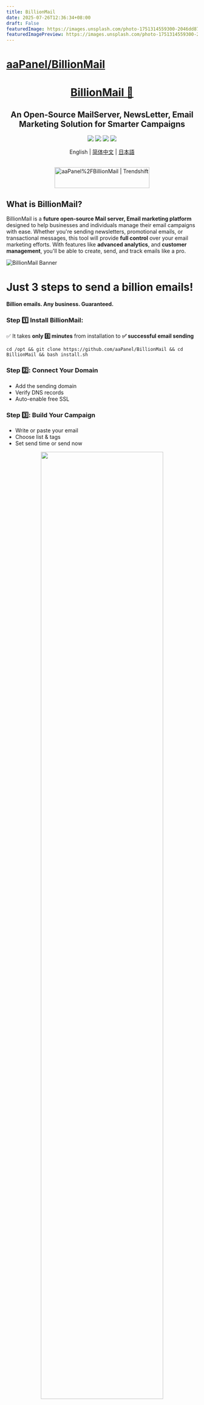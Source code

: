 ```yaml
---
title: BillionMail
date: 2025-07-26T12:36:34+08:00
draft: False
featuredImage: https://images.unsplash.com/photo-1751314559300-2046dd876e8d?ixid=M3w0NjAwMjJ8MHwxfHJhbmRvbXx8fHx8fHx8fDE3NTM1MDQ1MTZ8&ixlib=rb-4.1.0
featuredImagePreview: https://images.unsplash.com/photo-1751314559300-2046dd876e8d?ixid=M3w0NjAwMjJ8MHwxfHJhbmRvbXx8fHx8fHx8fDE3NTM1MDQ1MTZ8&ixlib=rb-4.1.0
---
```


# [aaPanel/BillionMail](https://github.com/aaPanel/BillionMail)

<div align="center">
  <a name="readme-top"></a>
  <h1><a href="https://www.billionmail.com/" target="_blank">BillionMail 📧</a></h1>


## An Open-Source MailServer, NewsLetter, Email Marketing Solution for Smarter Campaigns

[![][license-shield]][license-link] [![][docs-shield]][docs-link] [![][github-release-shield]][github-release-link] [![][github-stars-shield]][github-stars-link]

English | [简体中文](README-zh_CN.md) | [日本語](README-ja.md)
</div>
<br/>

<div align="center">
<a href="https://trendshift.io/repositories/13842" target="_blank"><img src="https://trendshift.io/api/badge/repositories/13842" alt="aaPanel%2FBillionMail | Trendshift" style="width: 250px; height: 55px;" width="250" height="55"/></a>
</div>

## What is BillionMail?

BillionMail is a **future open-source Mail server, Email marketing platform** designed to help businesses and individuals manage their email campaigns with ease. Whether you're sending newsletters, promotional emails, or transactional messages, this tool will provide **full control** over your email marketing efforts. With features like **advanced analytics**, and **customer management**, you'll be able to create, send, and track emails like a pro.

![BillionMail Banner](https://www.billionmail.com/home.png?v1)

# Just 3 steps to send a billion emails!
**Billion emails. Any business. Guaranteed.**

### Step 1️⃣ Install BillionMail: 
✅ It takes **only 8️⃣ minutes** from installation to **✅ successful email sending**
```shell
cd /opt && git clone https://github.com/aaPanel/BillionMail && cd BillionMail && bash install.sh
```


### Step 2️⃣: Connect Your Domain
- Add the sending domain
- Verify DNS records
- Auto-enable free SSL


### Step 3️⃣: Build Your Campaign

- Write or paste your email
- Choose list & tags
- Set send time or send now


<div align="center">
  <a href="https://www.youtube.com/embed/UHgxZa_9jGs?si=0-f1B5hDtcWImvQv" target="_blank">
    <img src="https://img.youtube.com/vi/UHgxZa_9jGs/maxresdefault.jpg" alt="" width="80%">
    <br />
    <img src="https://www.iconfinder.com/icons/317714/download/png/16" alt="YouTube" width="16"/>
    <b>Watch on Youtube</b>
  </a>
</div>


## Other installation methods

### One-click installation on aaPanel
👉 https://www.aapanel.com/new/download.html  (Log in to ✅aaPanel --> 🐳Docker --> 1️⃣OneClick install)




**Docker**
```shell
cd /opt && git clone https://github.com/aaPanel/BillionMail && cd BillionMail && cp env_init .env && docker compose up -d || docker-compose up -d
```

## Management script
- Management help

  `bm help`

- View Login default info

  `bm default`

- Show domain DNS record

  `bm show-record`

- Update BillionMail

  `bm update`

## Live Demo
BillionMail Demo: [https://demo.billionmail.com/billionmail](https://demo.billionmail.com/billionmail)

Username: `billionmail` 

Password: `billionmail` 


## WebMail

BillionMail has integrated **RoundCube**, you can access WebMail via `/roundcube/`.

## Why BillionMail?

Most email marketing platforms are either **expensive**, **closed-source**, or **lack essential features**. BillionMail aims to be different:

✅ **Fully Open-Source** – No hidden costs, no vendor lock-in.  
📊 **Advanced Analytics** – Track email delivery, open rates, click-through rates, and more.  
📧 **Unlimited Sending** – No restrictions on the number of emails you can send.  
🎨 **Customizable Templates** – Custom professional marketing templates for reuse.
🔒 **Privacy-First** – Your data stays with you, no third-party tracking.  
🚀 **Self-Hosted** – Run it on your own server for complete control.  

## How You Can Help 🌟

BillionMail is a **community-driven project**, and we need your support to get started! Here's how you can help:

1. **Star This Repository**: Show your interest by starring this repo.  
2. **Spread the Word**: Share BillionMail with your network—developers, marketers, and open-source enthusiasts.  
3. **Share Feedback**: Let us know what features you'd like to see in BillionMail by opening an issue or joining the discussion.  
4. **Contribute**: Once development begins, we'll welcome contributions from the community. Stay tuned for updates!

---

📧 **BillionMail – The Future of Open-Source Email Marketing.**

## Issues

If you encounter any issues or have feature requests, please [open an issue](https://github.com/aaPanel/BillionMail/issues). Be sure to include:

- A clear description of the problem or request.
- Steps to reproduce the issue (if applicable).
- Screenshots or error logs (if applicable).

## Install Now:
✅It takes **only 8 minutes** from installation to **successful email sending**
```shell
cd /opt && git clone https://github.com/aaPanel/BillionMail && cd BillionMail && bash install.sh
```


**Install with Docker:** (Please install Docker and docker-compose-plugin manually, and modify .env file)
```shell
cd /opt && git clone https://github.com/aaPanel/BillionMail && cd BillionMail && cp env_init .env && docker compose up -d || docker-compose up -d
```

## Star History

[![Star History Chart](https://api.star-history.com/svg?repos=aapanel/billionmail&type=Date)](https://www.star-history.com/#aapanel/billionmail&Date)

## License

BillionMail is licensed under the **AGPLv3 License**. This means you can:

✅ Use the software for free.  
✅ Modify and distribute the code.  
✅ Use it privately without restrictions.

See the [LICENSE](LICENSE) file for more details.

---

<!-- BillionMail official link -->
[docs-link]: https://www.billionmail.com/

<!-- BillionMail Other link-->
[license-link]: https://www.gnu.org/licenses/agpl-3.0.html
[github-release-link]: https://github.com/aaPanel/BillionMail/releases/latest
[github-stars-link]: https://github.com/aaPanel/BillionMail
[github-issues-link]: https://github.com/aaPanel/BillionMail/issues

<!-- Shield link-->
[docs-shield]: https://img.shields.io/badge/documentation-148F76
[github-release-shield]: https://img.shields.io/github/v/release/aaPanel/BillionMail
[github-stars-shield]: https://img.shields.io/github/stars/aaPanel/BillionMail?color=%231890FF&style=flat-square   
[license-shield]: https://img.shields.io/github/license/aaPanel/BillionMail
